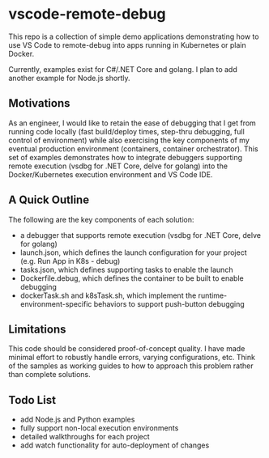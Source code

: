 # vscode-remote-debug
This repo is a collection of simple demo applications demonstrating how to use VS Code to remote-debug into apps running in Kubernetes or plain Docker. 

Currently, examples exist for C#/.NET Core and golang. I plan to add another example for Node.js shortly.

## Motivations
As an engineer, I would like to retain the ease of debugging that I get from running code locally (fast build/deploy times, step-thru debugging, full control of environment) while also exercising the key components of my eventual production environment (containers, container orchestrator). This set of examples demonstrates how to integrate debuggers supporting remote execution (vsdbg for .NET Core, delve for golang) into the Docker/Kubernetes execution environment and VS Code IDE.

## A Quick Outline
The following are the key components of each solution:
- a debugger that supports remote execution (vsdbg for .NET Core, delve for golang)
- launch.json, which defines the launch configuration for your project (e.g. Run App in K8s - debug)
- tasks.json, which defines supporting tasks to enable the launch
- Dockerfile.debug, which defines the container to be built to enable debugging
- dockerTask.sh and k8sTask.sh, which implement the runtime-environment-specific behaviors to support push-button debugging 

## Limitations
This code should be considered proof-of-concept quality. I have made minimal effort to robustly handle errors, varying configurations, etc. Think of the samples as working guides to how to approach this problem rather than complete solutions.
## Todo List
- add Node.js and Python examples
- fully support non-local execution environments
- detailed walkthroughs for each project
- add watch functionality for auto-deployment of changes
